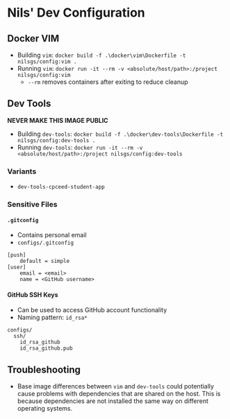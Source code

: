 # Nils' Dev Configuration

## Docker VIM

- Building `vim`: `docker build -f .\docker\vim\Dockerfile -t nilsgs/config:vim .`
- Running `vim`: `docker run -it --rm -v <absolute/host/path>:/project nilsgs/config:vim`
    - `--rm` removes containers after exiting to reduce cleanup

## Dev Tools

**NEVER MAKE THIS IMAGE PUBLIC**

- Building `dev-tools`: `docker build -f .\docker\dev-tools\Dockerfile -t nilsgs/config:dev-tools .`
- Running `dev-tools`: `docker run -it --rm -v <absolute/host/path>:/project nilsgs/config:dev-tools`

### Variants

- `dev-tools-cpceed-student-app`

### Sensitive Files

#### `.gitconfig`

- Contains personal email
- `configs/.gitconfig`

```
[push]
    default = simple
[user]
    email = <email>
    name = <GitHub username>
```

#### GitHub SSH Keys

- Can be used to access GitHub account functionality
- Naming pattern: `id_rsa*`

```
configs/
  ssh/
    id_rsa_github
    id_rsa_github.pub
```

## Troubleshooting

- Base image differences between `vim` and `dev-tools` could potentially cause problems with dependencies that are shared on the host. This is because dependencies are not installed the same way on different operating systems.
